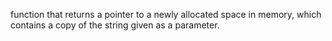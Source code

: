 function that returns a pointer to a newly allocated space in memory, which contains a copy of the string given as a parameter.
